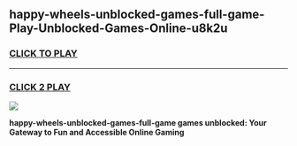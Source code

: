 
## happy-wheels-unblocked-games-full-game-Play-Unblocked-Games-Online-u8k2u
<h3>
<a href="https://premium76.site?title=happy-wheels-unblocked-games-full-game&ref=25A">CLICK TO PLAY</a></h3>
<hr>

<h3>
<a href="https://premium76.site?title=happy-wheels-unblocked-games-full-game&ref=25A">CLICK 2 PLAY</a>
  
</h3>

<a href="https://premium76.site?title=happy-wheels-unblocked-games-full-game&ref=25A"><img src="https://clearcache.store/games.png"></a>


**happy-wheels-unblocked-games-full-game games unblocked: Your Gateway to Fun and Accessible Online Gaming**

